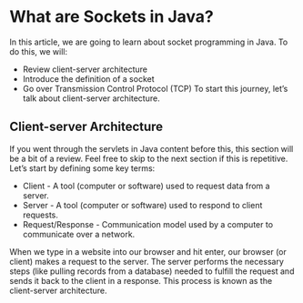 # What are Sockets in Java?
In this article, we are going to learn about socket programming in Java. To do this, we will:

* Review client-server architecture
* Introduce the definition of a socket
* Go over Transmission Control Protocol (TCP) To start this journey, let’s talk about client-server architecture.

## Client-server Architecture
If you went through the servlets in Java content before this, this section will be a bit of a review. Feel free to skip to the next section if this is repetitive. Let’s start by defining some key terms:

* Client - A tool (computer or software) used to request data from a server.
* Server - A tool (computer or software) used to respond to client requests.
* Request/Response - Communication model used by a computer to communicate over a network.

When we type in a website into our browser and hit enter, our browser (or client) makes a request to the server. The server performs the necessary steps (like pulling records from a database) needed to fulfill the request and sends it back to the client in a response. This process is known as the client-server architecture.

